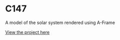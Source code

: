 # C147

A model of the solar system rendered using A-Frame

[View the project here](https://tzukii.github.io/C147/)